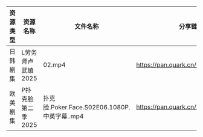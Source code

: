 | 资源类型 | 资源名称        | 文件名称                                  | 分享链接                                | 更新时间                |
| ---- | ----------- | ------------------------------------- | ----------------------------------- | ------------------- |
| 日韩剧集 | L劳务师卢武镇2025 | 02.mp4                                | https://pan.quark.cn/s/9b4098a2af96 | 2025-06-01 01:22:49 |
| 欧美剧集 | P扑克脸第二季2025 | 扑克脸.Poker.Face.S02E06.1080P.中英字幕..mp4 | https://pan.quark.cn/s/e29b876f70bc | 2025-06-01 01:24:01 |
